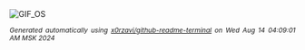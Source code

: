 <div align="justify">
<picture>
    <source media="(prefers-color-scheme: dark)" srcset="https://i.ibb.co/BP7C4Y1/output-gif.gif">
    <source media="(prefers-color-scheme: light)" srcset="https://i.ibb.co/BP7C4Y1/output-gif.gif">
    <img alt="GIF_OS" src="https://i.ibb.co/BP7C4Y1/output-gif.gif">
</picture>

<sub><i>Generated automatically using [x0rzavi/github-readme-terminal](https://github.com/x0rzavi/github-readme-terminal) on Wed Aug 14 04:09:01 AM MSK 2024</i></sub>

</div>

<!-- Image deletion URL: https://ibb.co/8BR7zQh/0538183495cdbebf78ec1023a307cf79 -->
